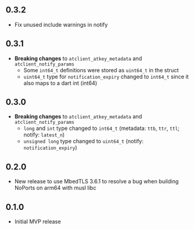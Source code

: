 ## 0.3.2

- Fix unused include warnings in notify

## 0.3.1

- **Breaking changes** to `atclient_atkey_metadata` and `atclient_notify_params`
  - Some `int64_t` definitions were stored as `uint64_t` in the struct
  - `uint64_t` type for `notification_expiry` changed to `int64_t` since it also maps to a dart int (int64)

## 0.3.0

- **Breaking changes** to `atclient_atkey_metadata` and `atclient_notify_params`
  - `long` and `int` type changed to `int64_t` (metadata: `ttb`, `ttr`, `ttl`; notify: `latest_n`)
  - `unsigned long` type changed to `uint64_t` (notify: `notification_expiry`)

## 0.2.0

- New release to use MbedTLS 3.6.1 to resolve a bug when building NoPorts on arm64 with musl libc

## 0.1.0

- Initial MVP release

